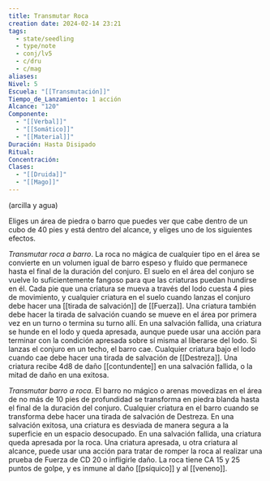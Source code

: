```yaml
---
title: Transmutar Roca
creation date: 2024-02-14 23:21
tags:
  - state/seedling
  - type/note
  - conj/lv5
  - c/dru
  - c/mag
aliases: 
Nivel: 5
Escuela: "[[Transmutación]]"
Tiempo_de_Lanzamiento: 1 acción
Alcance: "120"
Componente:
  - "[[Verbal]]"
  - "[[Somático]]"
  - "[[Material]]"
Duración: Hasta Disipado
Ritual: 
Concentración: 
Clases:
  - "[[Druida]]"
  - "[[Mago]]"
---
```

(arcilla y agua)

Eliges un área de piedra o barro que puedes ver que cabe dentro de un cubo de 40 pies y está dentro del alcance, y eliges uno de los siguientes efectos.

*Transmutar roca a barro*. La roca no mágica de cualquier tipo en el área se convierte en un volumen igual de barro espeso y fluido que permanece hasta el final de la duración del conjuro.
El suelo en el área del conjuro se vuelve lo suficientemente fangoso para que las criaturas puedan hundirse en él. Cada pie que una criatura se mueva a través del lodo cuesta 4 pies de movimiento, y cualquier criatura en el suelo cuando lanzas el conjuro debe hacer una [[tirada de salvación]] de [[Fuerza]]. Una criatura también debe hacer la tirada de salvación cuando se mueve en el área por primera vez en un turno o termina su turno allí. En una salvación fallida, una criatura se hunde en el lodo y queda apresada, aunque puede usar una acción para terminar con la condición apresada sobre sí misma al liberarse del lodo. Si lanzas el conjuro en un techo, el barro cae. Cualquier criatura bajo el lodo cuando cae debe hacer una tirada de salvación de [[Destreza]]. Una criatura recibe 4d8 de daño [[contundente]] en una salvación fallida, o la mitad de daño en una exitosa.

*Transmutar barro a roca*. El barro no mágico o arenas movedizas en el área de no más de 10 pies de profundidad se transforma en piedra blanda hasta el final de la duración del conjuro. Cualquier criatura en el barro cuando se transforma debe hacer una tirada de salvación de Destreza. En una salvación exitosa, una criatura es desviada de manera segura a la superficie en un espacio desocupado. En una salvación fallida, una criatura queda apresada por la roca. Una criatura apresada, u otra criatura al alcance, puede usar una acción para tratar de romper la roca al realizar una prueba de Fuerza de CD 20 o infligirle daño. La roca tiene CA 15 y 25 puntos de golpe, y es inmune al daño [[psíquico]] y al [[veneno]].